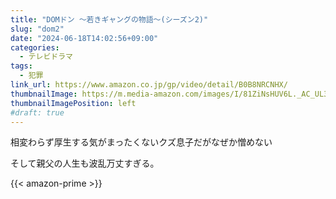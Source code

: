 ```yaml
---
title: "DOMドン ～若きギャングの物語～(シーズン2)"
slug: "dom2"
date: "2024-06-18T14:02:56+09:00"
categories:
  - テレビドラマ
tags:
  - 犯罪
link_url: https://www.amazon.co.jp/gp/video/detail/B0B8NRCNHX/
thumbnailImage: https://m.media-amazon.com/images/I/81ZiNsHUV6L._AC_UL320_.jpg
thumbnailImagePosition: left
#draft: true
---
```

相変わらず厚生する気がまったくないクズ息子だがなぜか憎めない
<!--more-->
そして親父の人生も波乱万丈すぎる。

{{< amazon-prime >}}
